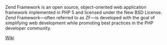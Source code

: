 Zend Framework is an open source, object-oriented web application framework implemented in PHP 5 and licensed under the New BSD License. Zend Framework—often referred to as ZF—is developed with the goal of simplifying web development while promoting best practices in the PHP developer community.

[Wiki](http://en.wikipedia.org/wiki/Zend_Framework)